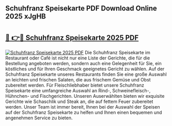 ## Schuhfranz Speisekarte PDF Download Online 2025 xJgHB

# <h2><a href="http://gc7pmmy.nevu.top/?p=Schuhfranz+Speisekarte">🔗 👉🔴 Schuhfranz Speisekarte 2025 PDF</a></h2>

[![Schuhfranz Speisekarte 2025 PDF](https://i.imgur.com/dBaPXMq.png)](http://gc7pmmy.nevu.top/?p=Schuhfranz+Speisekarte)
Die Schuhfranz Speisekarte im Restaurant oder Café ist nicht nur eine Liste der Gerichte, die für die Bestellung angeboten werden, sondern auch eine Gelegenheit für Sie, ein köstliches und für Ihren Geschmack geeignetes Gericht zu wählen. Auf der Schuhfranz Speisekarte unseres Restaurants finden Sie eine große Auswahl an leichten und frischen Salaten, die aus frischem Gemüse und Obst zubereitet werden. Für Fleischliebhaber bietet unsere Schuhfranz Speisekarte eine umfangreiche Auswahl an Rind-, Schweinefleisch-, Hühnchen- und Fischgerichten. Unseren Auserwählten bieten wir exquisite Gerichte wie Schaschlik und Steak an, die auf fettem Feuer zubereitet werden. Unser Team ist immer bereit, Ihnen bei der Auswahl der Speisen auf der Schuhfranz Speisekarte zu helfen und Ihnen einen bequemen und angenehmen Service zu bieten.
